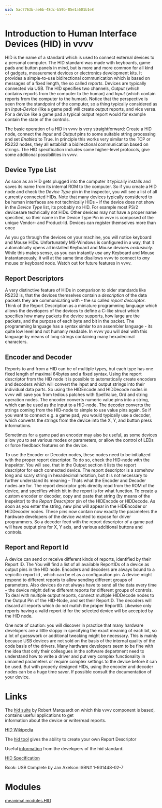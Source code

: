 ```yaml
---
uid: 5ac7763b-ae6b-48dc-b59b-85e1a601b1e8
---
```


# Introduction to Human Interface Devices (HID) in vvvv

HID is the name of a standard which is used to connect external devices to a personal computer. The HID standard was made with keyboards, game pads and button panels in mind, but is more and more common for all kind of gadgets, measurement devices or electronics development kits. It provides a simple-to-use bidirectional communication which is based on messages of a fixed length, the so called *reports*.  Devices are typically connected via USB. The HID specifies two channels, *Output* (which contains reports from the computer to the human) and *Input* (which contain reports from the computer to the human). Notice that the perspective is seen from the standpoint of the computer, so a thing typically considered as an *Input-Device* (like a game pad) will create *output* reports, and vice versa. For a device like a game pad a typical output report would for example contain the state of the controls.   

The basic operation of a HID in vvvv is very straightforward: Create a HID node, connect the *Input* and *Output* pins to some suitable string processing and set *Enabled* to True. In principle this works very similar to the TCP or RS232 nodes, they all establish a bidirectional communication based on strings. The HID specification includes some higher-level protocols, give some additional possibilities in vvvv.   

## Device Type List

As soon as an HID gets plugged into the computer it typically installs and saves its name from its internal ROM to the computer. So if you create a HID node and check the *Device Type* pin in the inspector, you will see a list of all currently connected HIDs. Note that many devices typically considered to be human interfaces are not technically HIDs – If the device does not show in the *Device Type* list, its probably no HID. For example most PS/2 devicesare technically not HIDs. Other devices may not have a proper name specified, so their name in the Device Type Pin in vvvv is composed of the unique Vendor- and Product-Id. Devices can register themselves more than once  

As you go through the devices on your machine, you will notice keyboard and Mouse HIDs. Unfortunately MS-Windows is configured in a way, that it automatically opens all installed Keyboard and Mouse devices *exclusively*. While this makes sense, as you can instantly *use* any Keyboard and Mouse instantaneously, it will at the same time disallows vvvv to connect to *any* mouse or keyboard node. Watch out for future features in vvvv.   

## Report Descriptors

A very distinctive feature of HIDs in comparison to older standards like RS232 is, that the devices themselves contain a *description* of the data packets they are communicating with - the so called *report descriptor*. Think of the Report Description as a miniature programming language which allows the developers of the devices to define a C-like struct which specifies how many packets the device supports, how large are the packets, and the purpose of each byte and bit in the packet. The programming language has a syntax simlar to an assembler language - its quite low level and not humanly readable. In vvvv you will deal with this language by means of long strings containing many hexadecimal characters.   

## Encoder and Decoder

Reports to and from a HID can be of multiple types, but each type has one fixed length of maximal 64bytes and a fixed syntax. Using the report descriptor from the HID node it is possible to automatically create encoders and decoders which will convert the input and output strings into their individual data parts. So using the HIDEncode and HIDDecode nodes in vvvv will save you from tedious patches with SpellValue, Ord and string operation nodes. The encoder converts numeric value pins into a string, which can be used as the input to a HID-node. The decoder converts the strings coming from the HID-node to simple to use value pins again. So if you want to connect e.g. a game pad, you would typically use a decoder, which converts the strings from the device into the X, Y, and button press informations.   

Sometimes for a game pad an encoder may also be useful, as some devices allow you to set various modes or parameters, or allow the control of LEDs or force feedback features on the device.  

To use the Encoder or Decoder nodes, these nodes need to be initialized with the proper report descriptor. To do so, check the HID-node with the Inspektor. You will see, that in the Output section it lists the report descriptor for each connected device. The report descriptor is a somehow long and scary string in hexadecimal notation, but it is not necessary to further understand its meaning – Thats what the Encoder and Decoder nodes are for. The report descriptor  gets directly read from the ROM of the device, and specifies which bit in the report is for what function.  To create a custom encoder or decoder, copy and paste that string (by means of the Inspektor) to the *Report Descriptor* pin of the HIDEncode or HIDDecode. As soon as you enter the string, new pins will appear in the HIDEncoder or HIDDecoder nodes. These pins now contain now exactly the parameters the hardware developers of the device wanted to expose for driver programmers. So a decoder feed with the report descriptor of a game pad will have output pins for X, Y axis, and various additional buttons and controls.   

## Report and Report Id

A device can send or receive different kinds of reports, identified by their Report ID. The You will find a list of all available ReportIDs of a device as output pins in the HID node. Encoders and decoders are always bound to a sepicific report id , which can be et as a configuration pin. A device might respond to different reports to allow sending different groups of parameters. Also devices do not always have to send all the data every time – the device might define different reports for different groups of controls. To deal with multiple output reports, connect multiple HIDDecode nodes to the Output Pin of the HID-Node, and set their ReportID.  The decoders will discard all reports which do not match the proper ReportID. Likewise only reports having a valid report id for the selected device will be accepted by the HID node.   

One note of caution: you will discover in practice that many hardware developers are a little sloppy in specifying the exact meaning of each bit, so a lot of guesswork or additional tweaking might be necessary. This is mainly because USB devices are not sold on the basis of the internal quality of the code basis of the drivers. Many hardware developers seem to be fine with the idea that only their colleagues in the software department need to understand how to write a driver and put very complex functionality in unnamed parameters or require complex settings to the device before it can be used.  But with properly designed HIDs, using the encoder and decoder nodes can be a huge time saver. If possible consult the documentation of your device.   

# Links

The <a href="http://www.soft-gems.net/index.php?option=com_content&task=view&id=14&Itemid=33" class="extURL" target="_blank">hid suite</a> by Robert Marquardt on which this vvvv component is based, contains useful applications to get   
information about the device or write/read reports.  

<a href="http://en.wikipedia.org/wiki/Human_interface_device" class="extURL" target="_blank">HID Wikipedia</a>  

The <a href="http://www.usb.org/developers/hidpage/dt2_4.zip" class="extURL" target="_blank">hid tool</a> gives the ability to create your own Report Descriptor  

Useful <a href="http://www.usb.org/developers/hidpage/" class="extURL" target="_blank">information</a> from the developers of the hid standard.  

<a href="http://www.usb.org/developers/devclass_docs/HID1_11.pdf" class="extURL" target="_blank">HID Specification</a>  

Book: USB Complete by Jan Axelson ISBN# 1-931448-02-7  

# Modules

<a href="http://www.vvvv.org/tiki-download_file.php?fileId=1901" class="extURL" target="_blank">meanimal.modules.HID</a>  

